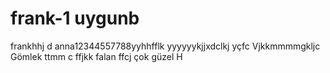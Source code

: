 # frank-1 uygunb
frankhhj  d
anna12344557788yyhhfflk
yyyyyykjjxdclkj
yçfc
Vjkkmmmmgkljc 
Gömlek 
ttmm c ffjkk
  falan 
  ffcj
çok güzel 
H
